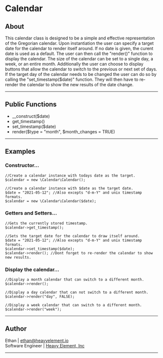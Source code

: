 # Calendar
## About
This calendar class is designed to be a simple and effective representation of the
Gregorian calendar. Upon instantiation the user can specify a target date for the
calendar to render itself around. If no date is given, the curent date is used as 
a default. The user can then call the "render()" function to display the calendar.
The size of the calendar can be set to a single day, a week, or an entire month.
Additionally the user can choose to display buttons that allow the calendar to 
switch to the previous or next set of days. If the target day of the calendar needs
to be changed the user can do so by calling the "set_timestamp($date)" function.
They will then have to re-render the calendar to show the new results of the date
change.

---

## Public Functions
* __construct($date)
* get_timestamp()
* set_timestamp($date)
* render($type = "month", $month_changes = TRUE)

---

## Examples
### Constructor...
```
//Create a calendar instance with todays date as the target.
$calendar = new \Calendar\Calendar();

//Create a calendar instance with $date as the target date.
$date = "2021-05-12"; //Also excepts "d-m-Y" and unix timestamp formats.
$calendar = new \Calendar\Calendar($date);
```

### Getters and Setters...
```
//Gets the currently stored timestamp.
$calendar->get_timestamp();

//Sets the target date for the calendar to draw itself around.
$date = "2021-05-12"; //Also excepts "d-m-Y" and unix timestamp formats.
$calendar->set_timestamp($date);
$calendar->render(); //Dont forget to re-render the calendar to show new results.
```

### Display the calendar...
```
//Display a month calendar that can switch to a different month.
$calendar->render();

//Display a day calendar that can not switch to a different month.
$calendar->render("day", FALSE);

//Display a week calendar that can switch to a different month.
$calendar->render("week");
```

---

## Author
Ethan | <ethan@heavyelement.io><br>
Software Engineer | [Heavy Element, Inc](https://heavyelement.io/)

---